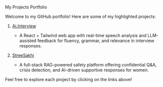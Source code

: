  My Projects Portfolio

Welcome to my GitHub portfolio! Here are some of my highlighted projects:

1. [Ai.Interview](https://github.com/pranavbond007/Ai.Interview)
   - A React + Tailwind web app with real-time speech analysis and LLM-assisted feedback for fluency, grammar, and relevance in interview responses.

2. [StreeSakhi](https://github.com/PriyanshuNITSGR/proj2.0)
   - A full-stack RAG-powered safety platform offering confidential Q&A, crisis detection, and AI-driven supportive responses for women.
     

Feel free to explore each project by clicking on the links above!

 
